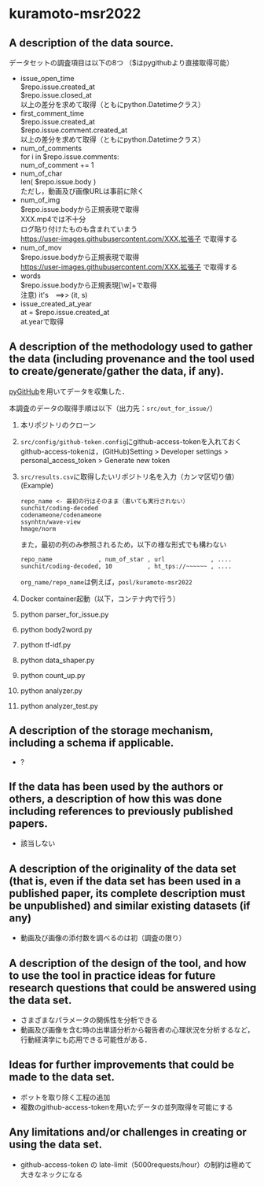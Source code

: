 # kuramoto-msr2022

## A description of the data source. <br>
データセットの調査項目は以下の8つ
（$はpygithubより直接取得可能）
- issue_open_time <br>
    $repo.issue.created_at <br>
    $repo.issue.closed_at <br>
    以上の差分を求めて取得（ともにpython.Datetimeクラス）
- first_comment_time <br>
    $repo.issue.created_at <br>
    $repo.issue.comment.created_at <br>
    以上の差分を求めて取得（ともにpython.Datetimeクラス）
- num_of_comments <br>
    for i in $repo.issue.comments: <br>
      num_of_comment += 1
- num_of_char <br>
    len( $repo.issue.body ) <br>
    ただし，動画及び画像URLは事前に除く
- num_of_img <br>
    $repo.issue.bodyから正規表現で取得 <br>
    XXX.mp4では不十分 <br>
    ログ貼り付けたものも含まれていまう <br>
    https://user-images.githubusercontent.com/XXX.拡張子 で取得する
- num_of_mov <br>
    $repo.issue.bodyから正規表現で取得 <br>
    https://user-images.githubusercontent.com/XXX.拡張子 で取得する
- words <br>
    $repo.issue.bodyから正規表現[\w]+で取得 <br>
    注意) it's　==>> (it, s) 
- issue_created_at_year <br>
    at = $repo.issue.created_at <br>
    at.yearで取得
## A description of the methodology used to gather the data (including provenance and the tool used to create/generate/gather the data, if any). <br>
[pyGitHub](https://pygithub.readthedocs.io/en/latest/introduction.html)を用いてデータを収集した．
  
本調査のデータの取得手順は以下（出力先：`src/out_for_issue/`）
  1. 本リポジトリのクローン
  2. `src/config/github-token.config`にgithub-access-tokenを入れておく
      <br>github-access-tokenは，(GitHub)Setting > Developer settings > personal_access_token > Generate new token
  3. `src/results.csv`に取得したいリポジトリ名を入力（カンマ区切り値） <br> (Example)
      ~~~
      repo_name <- 最初の行はそのまま（書いても実行されない）
      sunchit/coding-decoded
      codenameone/codenameone
      ssynhtn/wave-view
      hmage/norm
      ~~~
      また，最初の列のみ参照されるため，以下の様な形式でも構わない
      ~~~
      repo_name             , num_of_star , url             , ....
      sunchit/coding-decoded, 10          , ht_tps://~~~~~~ , ....
      ~~~
      
      `org_name/repo_name`は例えば，`posl/kuramoto-msr2022`
  4. Docker container起動（以下，コンテナ内で行う）
  5. python parser_for_issue.py
  6. python body2word.py
  7. python tf-idf.py
  8. python data_shaper.py
  9. python count_up.py
  10. python analyzer.py
  11. python analyzer_test.py

## A description of the storage mechanism, including a schema if applicable. <br>
- ?
## If the data has been used by the authors or others, a description of how this was done including references to previously published papers. <br>
- 該当しない
## A description of the originality of the data set (that is, even if the data set has been used in a published paper, its complete description must be unpublished) and similar existing datasets (if any) <br>
- 動画及び画像の添付数を調べるのは初（調査の限り）
## A description of the design of the tool, and how to use the tool in practice ideas for future research questions that could be answered using the data set. <br>
- さまざまなパラメータの関係性を分析できる
- 動画及び画像を含む時の出単語分析から報告者の心理状況を分析するなど，行動経済学にも応用できる可能性がある．
## Ideas for further improvements that could be made to the data set. <br>
- ボットを取り除く工程の追加
- 複数のgithub-access-tokenを用いたデータの並列取得を可能にする
## Any limitations and/or challenges in creating or using the data set. <br>
- github-access-token の late-limit（5000requests/hour）の制約は極めて大きなネックになる
